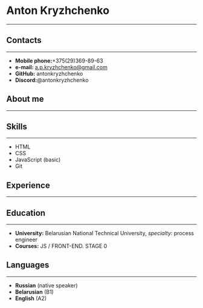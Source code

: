 # Anton Kryzhchenko
---

## Contacts
---

* **Mobile phone:**+375(29)369-89-63
* **e-mail:** a.p.kryzhchenko@gmail.com
* **GitHub:** antonkryzhchenko
* **Discord:**@antonkryzhchenko
## About me
---

## Skills
---

* HTML
* CSS
* JavaScript (basic)
* Git
## Experience
---

## Education
---

* **University:** Belarusian National Technical University, _specialty:_ process engineer
* **Courses:** JS / FRONT-END. STAGE 0
## Languages
---

* **Russian** (native speaker)
* **Belarusian** (B1)
* **English** (A2)